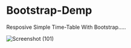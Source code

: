 # Bootstrap-Demp

 Resposive Simple Time-Table With Bootstrap.....

![Screenshot (101)](https://raw.githubusercontent.com/sonu3323/Bootstrap-Demp/master/images/screenshot-127.0.0.1_5500-2019.12.02-17_51_58.png)
